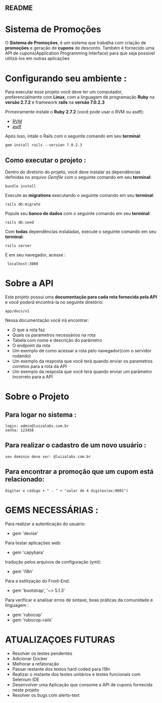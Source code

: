 ## README
# Sistema de Promoções

O **Sistema de Promoções**, é um sistema que trabalha com criação de **promoções** e geração de **cupons** de desconto.
Também é fornecido uma API de cupons(Application Programming Interface) para que seja possível utilizá-los em outras aplicações

# Configurando seu ambiente :

Para executar esse projeto você deve ter um computador, preferencialmente com **Linux**, com a linguagem de programação **Ruby** na **versão 2.7.2** e framework **rails** na **versão 7.0.2.3**

Primeiramente instale o **Ruby 2.7.2** (você pode usar o RVM ou asdf):

* [RVM](https://rvm.io/)
* [asdf](https://github.com/asdf-vm/asdf)

Após isso, intale o Rails com o seguinte comando em seu **terminal**:
 ```
gem install rails --version 7.0.2.3
 ```

## Como executar o projeto :

Dentro do diretório do projeto, você deve instalar as dependências definidas no arquivo *Gemfile* com o seguinte comando em seu **terminal**:

 ```
 bundle install
```

Execute as **migrations** executando o seguinte comando em seu **terminal**:

 ```
 rails db:migrate
 ```

Popule seu **banco de dados** com o seguinte comando em seu **terminal**:

```
rails db:seed
```

Com **todas** dependências instaladas, execute o seguinte comando em seu **terminal**:

 ```
 rails server
 ```
E em seu navegador, acesse :
 ```
  localhost:3000
 ```


# Sobre a API

Este projeto possui uma **documentação para cada rota fornecida pela API** e você poderá encontrá-la no seguinte diretório:
  ```
  app/docs/v1
  ```
Nessa documentação você irá encontrar:
 * O que a rota faz
 * Quais os parametros necessários na rota
 * Tabela com nome e descrição do parâmetro
 * O endpoint da rota
 * Um exemplo de como acessar a rota pelo navegador(com o servidor rodando)
 * Um exemplo da resposta que você terá quando enviar os parametros corretos para a rota da API
 * Um exemplo da resposta que você terá quando enviar um parâmetro incorreto para a API

# Sobre o Projeto
## Para logar no sistema :
```
login: admin@luizalabs.com.br
senha: 123456
```
## Para realizar o cadastro de um novo usuário :
```
seu dominio deve ser: @luizalabs.com.br
```
## Para encontrar a promoção que um cupom está relacionado:
```
digitar o código + " - " + "valor de 4 digitos(ex:0001")
```


# GEMS NECESSÁRIAS :
Para realizar a autenticação do usuário:
* gem 'devise'

Para testar aplicações web:
* gem 'capybara'

tradução pelos arquivos de configuração (yml):
* gem 'i18n'

Para a estilização do Front-End:
* gem 'bootstrap', '~> 5.1.3'

Para verificar e analisar erros de sintaxe, boas práticas da comunidade e linguagem :
* gem 'rubocop'
* gem 'rubocop-rails'


# ATUALIZAÇOES FUTURAS
* Resolver os testes pendentes
* Adicionar Docker
* Melhorar a refatoração
* Passar restante dos textos hard coded para I18n
* Realizar o restante dos testes unitários e testes funcionais com Selenium IDE
* Desenvolver uma Aplicação que consome a API de cupons fornecida neste projeto
* Resolver os bugs com alerts-text
